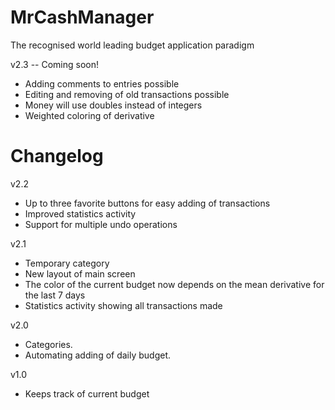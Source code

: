 MrCashManager
=========
The recognised world leading budget application paradigm

v2.3 -- Coming soon!
- Adding comments to entries possible
- Editing and removing of old transactions possible
- Money will use doubles instead of integers
- Weighted coloring of derivative

Changelog
=========

v2.2
- Up to three favorite buttons for easy adding of transactions
- Improved statistics activity
- Support for multiple undo operations

v2.1
- Temporary category
- New layout of main screen
- The color of the current budget now depends on the mean derivative for the last 7 days
- Statistics activity showing all transactions made

v2.0
- Categories.
- Automating adding of daily budget.

v1.0
- Keeps track of current budget
